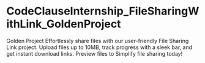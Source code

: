 # CodeClauseInternship_FileSharingWithLink_GoldenProject
Golden Project
Effortlessly share files with our user-friendly File Sharing Link project. Upload files up to 10MB, track progress with a sleek bar, and get instant download links. Preview files to Simplify file sharing today!
